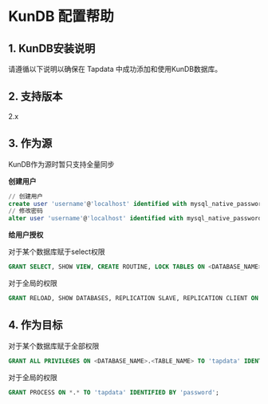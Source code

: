 # KunDB 配置帮助

## 1. KunDB安装说明

请遵循以下说明以确保在 Tapdata 中成功添加和使用KunDB数据库。

## 2. 支持版本

2.x

## 3. 作为源

KunDB作为源时暂只支持全量同步

**创建用户**

```sql
// 创建用户
create user 'username'@'localhost' identified with mysql_native_password by 'password';
// 修改密码
alter user 'username'@'localhost' identified with mysql_native_password by 'password';
```

**给用户授权**

对于某个数据库赋于select权限

```sql
GRANT SELECT, SHOW VIEW, CREATE ROUTINE, LOCK TABLES ON <DATABASE_NAME>.<TABLE_NAME> TO 'tapdata' IDENTIFIED BY 'password';
```

对于全局的权限

```sql
GRANT RELOAD, SHOW DATABASES, REPLICATION SLAVE, REPLICATION CLIENT ON *.* TO 'tapdata' IDENTIFIED BY 'password';
```

## 4. 作为目标

对于某个数据库赋于全部权限

```sql
GRANT ALL PRIVILEGES ON <DATABASE_NAME>.<TABLE_NAME> TO 'tapdata' IDENTIFIED BY 'password';
```

对于全局的权限

```sql
GRANT PROCESS ON *.* TO 'tapdata' IDENTIFIED BY 'password';
```


